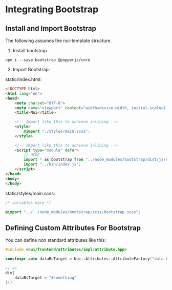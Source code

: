 # Integrating Bootstrap

## Install and Import Bootstrap

The following assumes the nui-template structure.

1. Install bootstrap

`npm i --save bootstrap @popperjs/core`

2. Import Bootstrap:

static/index.html:
```html
<!DOCTYPE html>
<html lang="en">
<head>
    <meta charset="UTF-8">
    <meta name="viewport" content="width=device-width, initial-scale=1.0">
    <title>Nui</title>

    <!-- Import like this to achieve inlining -->
    <style>
        @import "./styles/main.scss";
    </style>

    <!-- Import like this to achieve inlining -->
    <script type="module" defer>
        // HERE
        import * as bootstrap from "../node_modules/bootstrap/dist/js/bootstrap.bundle.min.js";
        import "../bin/index.js";
    </script>
</head>
<body>
</body>
```

static/styles/main.scss:
```scss
/* variables here */

@import "../../node_modules/bootstrap/scss/bootstrap.scss";
```

## Defining Custom Attributes For Bootstrap

You can define non standard attributes like this:
```cpp
#include <nui/frontend/attributes/impl/attribute.hpp>

constexpr auto dataBsTarget = Nui::Attributes::AttributeFactory("data-bs-target");

// =>
div{
    dataBsTarget = "#something"
}()
```